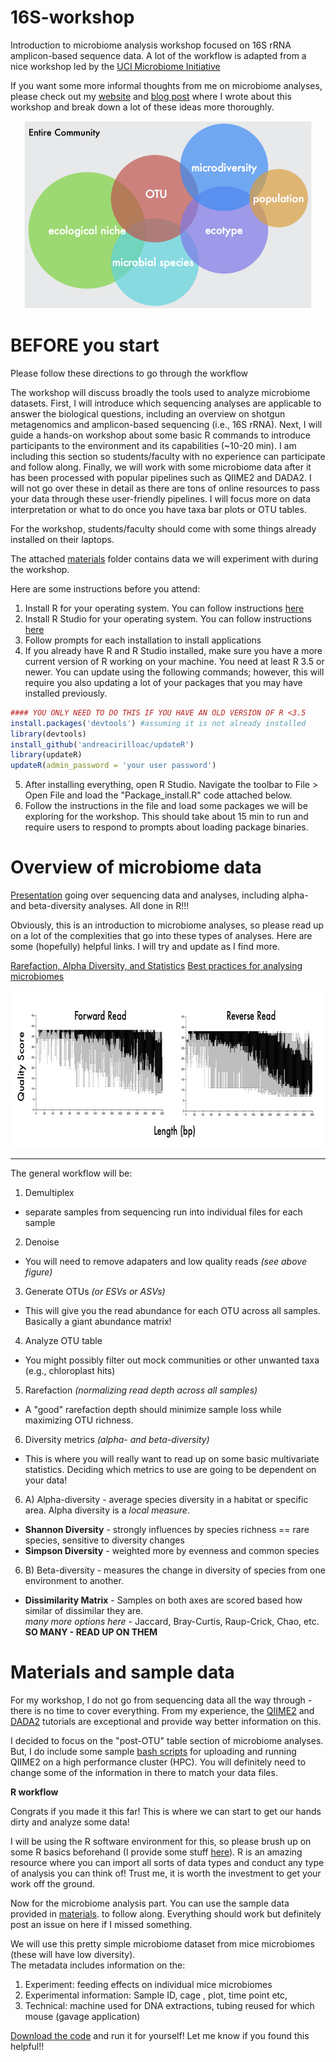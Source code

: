# 16S-workshop
Introduction to microbiome analysis workshop focused on 16S rRNA amplicon-based sequence data. A lot of the workflow is adapted from a nice workshop led by the [UCI Microbiome Initiative](http://microbiome.uci.edu/)

If you want some more informal thoughts from me on microbiome analyses, please check out my [website](https://www.abchase.co) and [blog post](http://www.abchase.co/blog/intro-to-microbiome-analyses) where I wrote about this workshop and break down a lot of these ideas more thoroughly.

<p align="center">
  <img width="460" height="300" src="images/conceptual-schematic.png">
</p>

# BEFORE you start
Please follow these directions to go through the workflow

The workshop will discuss broadly the tools used to analyze microbiome datasets. First, I will introduce which sequencing analyses are applicable to answer the biological questions, including an overview on shotgun metagenomics and amplicon-based sequencing (i.e., 16S rRNA). Next, I will guide a hands-on workshop about some basic R commands to introduce participants to the environment and its capabilities (~10-20 min). I am including this section so students/faculty with no experience can participate and follow along. Finally, we will work with some microbiome data after it has been processed with popular pipelines such as QIIME2 and DADA2. I will not go over these in detail as there are tons of online resources to pass your data through these user-friendly pipelines. I will focus more on data interpretation or what to do once you have taxa bar plots or OTU tables.

For the workshop, students/faculty should come with some things already installed on their laptops. 

The attached [materials](https://github.com/alex-b-chase/16S-workshop/tree/master/materials) folder contains data we will experiment with during the workshop.

Here are some instructions before you attend:
1. Install R for your operating system. You can follow instructions [here](https://cran.cnr.berkeley.edu/)
2. Install R Studio for your operating system. You can follow instructions [here](https://rstudio.com/products/rstudio/download/#download)
3. Follow prompts for each installation to install applications
4. If you already have R and R Studio installed, make sure you have a more current version of R working on your machine. You need at least R 3.5 or newer. You can update using the following commands; however, this will require you also updating a lot of your packages that you may have installed previously.

```R
#### YOU ONLY NEED TO DO THIS IF YOU HAVE AN OLD VERSION OF R <3.5
install.packages('devtools') #assuming it is not already installed
library(devtools)
install_github('andreacirilloac/updateR')
library(updateR)
updateR(admin_password = 'your user password')  
```

5. After installing everything, open R Studio. Navigate the toolbar to File > Open File and load the "Package_install.R" code attached below. 
6. Follow the instructions in the file and load some packages we will be exploring for the workshop. This should take about 15 min to run and require users to respond to prompts about loading package binaries. 


# Overview of microbiome data
[Presentation](sio262-microbiome-analysis.pdf) going over sequencing data and analyses, including alpha- and beta-diversity analyses. All done in R!!!

Obviously, this is an introduction to microbiome analyses, so please read up on a lot of the complexities that go into these types of analyses. Here are some (hopefully) helpful links. I will try and update as I find more.

[Rarefaction, Alpha Diversity, and Statistics](https://www.frontiersin.org/articles/10.3389/fmicb.2019.02407/full)
[Best practices for analysing microbiomes](https://www.nature.com/articles/s41579-018-0029-9)

<p align="center">
  <img width="706" height="252" src="images/fastq-demo.jpg">
</p>

---

The general workflow will be:
1. Demultiplex 
  * separate samples from sequencing run into individual files for each sample
2. Denoise 
  * You will need to remove adapaters and low quality reads _(see above figure)_
3. Generate OTUs _(or ESVs or ASVs)_
  * This will give you the read abundance for each OTU across all samples. Basically a giant abundance matrix!
4. Analyze OTU table 
  * You might possibly filter out mock communities or other unwanted taxa (e.g., chloroplast hits)
5. Rarefaction _(normalizing read depth across all samples)_  
  * A "good" rarefaction depth should minimize sample loss while maximizing OTU richness.
6. Diversity metrics _(alpha- and beta-diversity)_  
  * This is where you will really want to read up on some basic multivariate statistics. Deciding which metrics to use are going to be dependent on your data!
6. A) Alpha-diversity - average species diversity in a habitat or specific area. Alpha diversity is a *local measure*.
  * __Shannon Diversity__ - strongly influences by species richness == rare species, sensitive to diversity changes
  * __Simpson Diversity__ - weighted more by evenness and common species
6. B) Beta-diversity - measures the change in diversity of species from one environment to another.
  * __Dissimilarity Matrix__ - Samples on both axes are scored based how similar of dissimilar they are.  
  _many more options here_ - Jaccard, Bray-Curtis, Raup-Crick, Chao, etc. __SO MANY - READ UP ON THEM__


# Materials and sample data
For my workshop, I do not go from sequencing data all the way through - there is no time to cover everything. From my experience, the [QIIME2](https://docs.qiime2.org/2019.7/tutorials/moving-pictures/) and [DADA2](https://benjjneb.github.io/dada2/tutorial.html) tutorials are exceptional and provide way better information on this.

I decided to focus on the "post-OTU" table section of microbiome analyses. But, I do include some sample [bash scripts](sample-qiime-processing/) for uploading and running QIIME2 on a high performance cluster (HPC). You will definitely need to change some of the information in there to match your data files.


__R workflow__

Congrats if you made it this far! This is where we can start to get our hands dirty and analyze some data!

I will be using the R software environment for this, so please brush up on some R basics beforehand (I provide some stuff [here](R-scripts/intro-to-R-basics.R)). R is an amazing resource where you can import all sorts of data types and conduct any type of analysis you can think of! Trust me, it is worth the investment to get your work off the ground. 

Now for the microbiome analysis part. You can use the sample data provided in [materials](materials/). to follow along. Everything should work but definitely post an issue on here if I missed something.

We will use this pretty simple microbiome dataset from mice microbiomes (these will have low diversity).  
   The metadata includes information on the:
1. Experiment: feeding effects on individual mice microbiomes
2. Experimental information: Sample ID, cage , plot, time point etc, 
3. Technical:  machine used for DNA extractions, tubing reused for which mouse (gavage application)

[Download the code](R-scripts/microbiome-workflow.R) and run it for yourself! Let me know if you found this helpful!!

